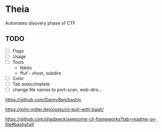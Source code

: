 # Theia
Automates disovery phase of CTF

## TODO
- [ ] Flags
- [ ] Usage
- [ ] Tools
    - Nikito
    - ffuf - vhost, subdirs
- [ ] Color
- [ ] Tab autocomplete
- [ ] change file names to port-scan, web-dirs...

https://github.com/DannyBen/bashly

https://john-miller.dev/posts/cli-tool-with-bash/

https://github.com/shadawck/awesome-cli-frameworks?tab=readme-ov-file#bashshell
